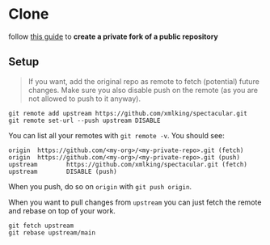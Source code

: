 # Clone

follow [this guide](https://gist.github.com/0xjac/85097472043b697ab57ba1b1c7530274) to  **create a private fork of a public repository**

## Setup

> If you want, add the original repo as remote to fetch (potential) future changes. Make sure you also disable push on the remote (as you are not allowed to push to it anyway).

```shell
git remote add upstream https://github.com/xmlking/spectacular.git
git remote set-url --push upstream DISABLE
```

You can list all your remotes with `git remote -v`. You should see:

```
origin  https://github.com/<my-org>/<my-private-repo>.git (fetch)
origin  https://github.com/<my-org>/<my-private-repo>.git (push)
upstream        https://github.com/xmlking/spectacular.git (fetch)
upstream        DISABLE (push)
```

When you push, do so on `origin` with `git push origin`.

When you want to pull changes from `upstream` you can just fetch the remote and rebase on top of your work.

```shell
git fetch upstream
git rebase upstream/main
```

